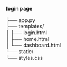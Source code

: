 <b>login page</b>

├── app.py<br>
├── templates/<br>
│   ├── login.html<br>
│   ├── home.html<br>
│   └── dashboard.html<br>
└── static/<br>
    └── styles.css<br>
